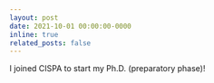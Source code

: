 ```yaml
---
layout: post
date: 2021-10-01 00:00:00-0000
inline: true
related_posts: false
---
```


I joined CISPA to start my Ph.D. (preparatory phase)!

